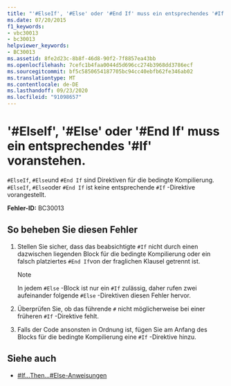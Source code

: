 ```yaml
---
title: "'#ElseIf', '#Else' oder '#End If' muss ein entsprechendes '#If' voranstehen."
ms.date: 07/20/2015
f1_keywords:
- vbc30013
- bc30013
helpviewer_keywords:
- BC30013
ms.assetid: 8fe2d23c-8b8f-46d8-90f2-7f8857ea43bb
ms.openlocfilehash: 7cefc1b4faa0044d5d696cc274b3968dd3786ecf
ms.sourcegitcommit: bf5c5850654187705bc94cc40ebfb62fe346ab02
ms.translationtype: MT
ms.contentlocale: de-DE
ms.lasthandoff: 09/23/2020
ms.locfileid: "91098657"
---
```

# <a name="elseif-else-or-end-if-must-be-preceded-by-a-matching-if"></a>'#ElseIf', '#Else' oder '#End If' muss ein entsprechendes '#If' voranstehen.

`#ElseIf`, `#Else`und `#End If` sind Direktiven für die bedingte Kompilierung. `#ElseIf`, `#Else`oder `#End If` ist keine entsprechende `#If` -Direktive vorangestellt.  
  
 **Fehler-ID:** BC30013  
  
## <a name="to-correct-this-error"></a>So beheben Sie diesen Fehler  
  
1. Stellen Sie sicher, dass das beabsichtigte `#If` nicht durch einen dazwischen liegenden Block für die bedingte Kompilierung oder ein falsch platziertes `#End If`von der fraglichen Klausel getrennt ist.  
  
    > [!NOTE]
    > In jedem `#Else` -Block ist nur ein `#If` zulässig, daher rufen zwei aufeinander folgende `#Else` -Direktiven diesen Fehler hervor.  
  
2. Überprüfen Sie, ob das führende `#` nicht möglicherweise bei einer früheren `#If` -Direktive fehlt.  
  
3. Falls der Code ansonsten in Ordnung ist, fügen Sie am Anfang des Blocks für die bedingte Kompilierung eine `#If` -Direktive hinzu.  
  
## <a name="see-also"></a>Siehe auch

- [#If...Then...#Else-Anweisungen](../language-reference/directives/if-then-else-directives.md)

